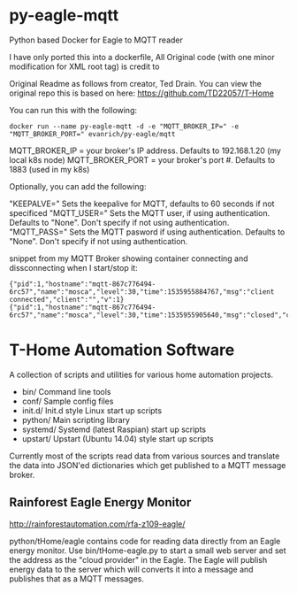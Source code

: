 # py-eagle-mqtt
Python based Docker for Eagle to MQTT reader

I have only ported this into a dockerfile, All Original code (with one minor modification for XML root tag) is credit to 


Original Readme as follows from creator, Ted Drain.  You can view the original repo this is based on here: https://github.com/TD22057/T-Home

You can run this with the following:

```
docker run --name py-eagle-mqtt -d -e "MQTT_BROKER_IP=" -e "MQTT_BROKER_PORT=" evanrich/py-eagle/mqtt
```
MQTT_BROKER_IP = your broker's IP address.  Defaults to 192.168.1.20 (my local k8s node)
MQTT_BROKER_PORT = your broker's port #.  Defaults to 1883 (used in my k8s)

Optionally, you can add the following:

"KEEPALVE="  Sets the keepalive for MQTT, defaults to 60 seconds if not specificed
"MQTT_USER=" Sets the MQTT user, if using authentication.  Defaults to "None".  Don't specify if not using authentication.
"MQTT_PASS=" Sets the MQTT pasword if using authentication.  Defaults to "None".  Don't specify if not using authentication.


snippet from my MQTT Broker showing container connecting and dissconnecting when I start/stop it:
```
{"pid":1,"hostname":"mqtt-867c776494-6rc57","name":"mosca","level":30,"time":1535955884767,"msg":"client connected","client":"","v":1}
{"pid":1,"hostname":"mqtt-867c776494-6rc57","name":"mosca","level":30,"time":1535955905640,"msg":"closed","client":"","v":1}
```

T-Home Automation Software
==========================

A collection of scripts and utilities for various home automation projects.

- bin/  Command line tools
- conf/ Sample config files
- init.d/   Init.d style Linux start up scripts
- python/  Main scripting library
- systemd/  Systemd (latest Raspian) start up scripts
- upstart/  Upstart (Ubuntu 14.04) style start up scripts

Currently most of the scripts read data from various sources and
translate the data into JSON'ed dictionaries which get published to a
MQTT message broker.  


Rainforest Eagle Energy Monitor
-------------------------------

http://rainforestautomation.com/rfa-z109-eagle/

python/tHome/eagle contains code for reading data directly from an
Eagle energy monitor.  Use bin/tHome-eagle.py to start a small web
server and set the address as the "cloud provider" in the Eagle.  The
Eagle will publish energy data to the server which will converts it
into a message and publishes that as a MQTT messages.

